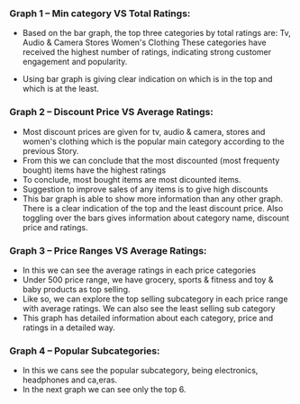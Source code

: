 ### Graph 1 – Min category VS Total Ratings: 

- Based on the bar graph, the top three categories by total ratings are:
Tv, Audio & Camera
Stores
Women's Clothing
These categories have received the highest number of ratings, indicating strong customer engagement and popularity.

- Using bar graph is giving clear indication on which is in the top and which is at the least.

### Graph 2 – Discount Price VS Average Ratings: 

- Most discount prices are given for tv, audio & camera, stores and women's clothing which is the popular main category according to the previous Story.
- From this we can conclude that the most discounted (most frequenty bought) items have the highest ratings
- To conclude, most bought items are most dicounted items.
- Suggestion to improve sales of any items is to give high discounts
- This bar graph is able to show more information than any other graph. There is a clear indication of the top and the least discount price. Also toggling over the bars gives information about category name, discount price and ratings.

### Graph 3 – Price Ranges VS Average Ratings:
-	In this we can see the average ratings in each price categories
-	Under 500 price range, we have grocery, sports & fitness and toy & baby products as top selling.
-	Like so, we can explore the top selling subcategory in each price range with average ratings. We can also see the least selling sub category
-	This graph has detailed information about each category, price and ratings in a detailed way.

### Graph 4 – Popular Subcategories:
-	In this we cans see the popular subcategory, being electronics, headphones and ca,eras.
-	In the next graph we can see only the top 6.

